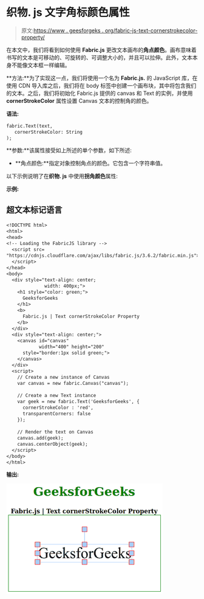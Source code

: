 # 织物. js 文字角标颜色属性

> 原文:[https://www . geesforgeks . org/fabric-js-text-cornerstrokecolor-property/](https://www.geeksforgeeks.org/fabric-js-text-cornerstrokecolor-property/)

在本文中，我们将看到如何使用 **Fabric.js** 更改文本画布的**角点颜色**。画布意味着书写的文本是可移动的、可旋转的、可调整大小的，并且可以拉伸。此外，文本本身不能像文本框一样编辑。

**方法:**为了实现这一点，我们将使用一个名为 **Fabric.js.** 的 JavaScript 库，在使用 CDN 导入库之后，我们将在 body 标签中创建一个画布块，其中将包含我们的文本。之后，我们将初始化 Fabric.js 提供的 canvas 和 Text 的实例，并使用 **cornerStrokeColor** 属性设置 Canvas 文本的控制角的颜色。

**语法:**

```
fabric.Text(text,
   cornerStrokeColor: String
); 
```

**参数:**该属性接受如上所述的单个参数，如下所述:

*   **角点颜色:**指定对象控制角点的颜色。它包含一个字符串值。

以下示例说明了在**织物. js** 中使用**拐角颜色**属性:

**示例:**

## 超文本标记语言

```
<!DOCTYPE html>
<html>
<head>
<!-- Loading the FabricJS library -->
  <script src=
"https://cdnjs.cloudflare.com/ajax/libs/fabric.js/3.6.2/fabric.min.js">
  </script>
</head>
<body>
  <div style="text-align: center;
              width: 400px;">
    <h1 style="color: green;">
      GeeksforGeeks
    </h1>
    <b>
      Fabric.js | Text cornerStrokeColor Property
    </b>
  </div>
  <div style="text-align: center;">
    <canvas id="canvas"
            width="400" height="200"
      style="border:1px solid green;">
    </canvas>
  </div>
  <script>
    // Create a new instance of Canvas
    var canvas = new fabric.Canvas("canvas");

    // Create a new Text instance
    var geek = new fabric.Text('GeeksforGeeks', {
      cornerStrokeColor : 'red',
      transparentCorners: false  
    });

    // Render the text on Canvas
    canvas.add(geek);
    canvas.centerObject(geek);
  </script>
</body>
</html>
```

**输出:**

![](img/544085a8a0206dc20c771988016be633.png)